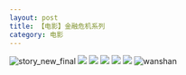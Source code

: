 ```yaml
---
layout: post
title: 【电影】金融危机系列
category: 电影
---
```

![story_new_final](http://rzda7rj3c.hd-bkt.clouddn.com/img/story_new_final_0322.png)
![](http://rzda7rj3c.hd-bkt.clouddn.com/img/finance-movie-0319-4.png)
![](http://rzda7rj3c.hd-bkt.clouddn.com/img/finance-movie-0319-5.png)
![](http://rzda7rj3c.hd-bkt.clouddn.com/img/finance-movie-0319-1.png)
![](http://rzda7rj3c.hd-bkt.clouddn.com/img/finance-movie-0319-2.png)
![](http://rzda7rj3c.hd-bkt.clouddn.com/img/finance-movie-0319-3.png)
![wanshan](http://rzda7rj3c.hd-bkt.clouddn.com/img/wanshan.png)

